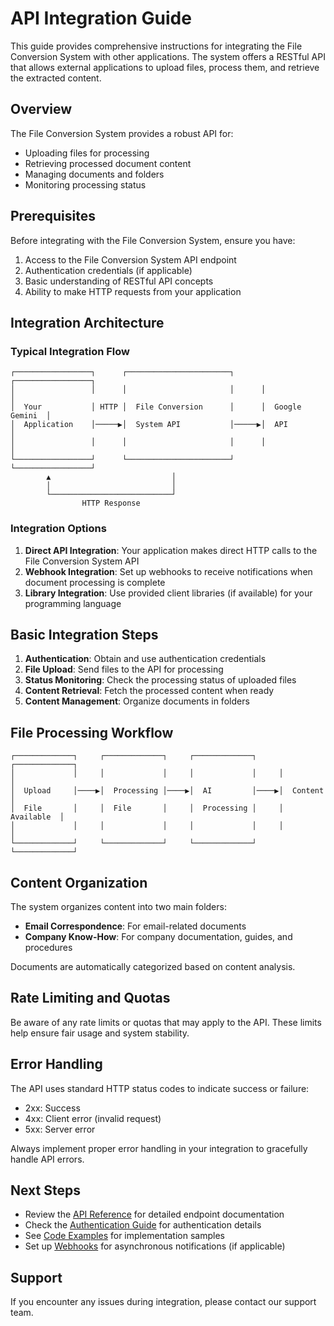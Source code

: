 # API Integration Guide

This guide provides comprehensive instructions for integrating the File Conversion System with other applications. The system offers a RESTful API that allows external applications to upload files, process them, and retrieve the extracted content.

## Overview

The File Conversion System provides a robust API for:
- Uploading files for processing
- Retrieving processed document content
- Managing documents and folders
- Monitoring processing status

## Prerequisites

Before integrating with the File Conversion System, ensure you have:

1. Access to the File Conversion System API endpoint
2. Authentication credentials (if applicable)
3. Basic understanding of RESTful API concepts
4. Ability to make HTTP requests from your application

## Integration Architecture

### Typical Integration Flow

```
┌─────────────────┐      ┌───────────────────────┐      ┌─────────────────┐
│                 │      │                       │      │                 │
│  Your           │ HTTP │  File Conversion      │      │  Google Gemini  │
│  Application    │─────▶│  System API           │─────▶│  API            │
│                 │      │                       │      │                 │
└─────────────────┘      └───────────────────────┘      └─────────────────┘
        ▲                           │
        │                           │
        └───────────────────────────┘
                HTTP Response
```

### Integration Options

1. **Direct API Integration**: Your application makes direct HTTP calls to the File Conversion System API
2. **Webhook Integration**: Set up webhooks to receive notifications when document processing is complete
3. **Library Integration**: Use provided client libraries (if available) for your programming language

## Basic Integration Steps

1. **Authentication**: Obtain and use authentication credentials
2. **File Upload**: Send files to the API for processing
3. **Status Monitoring**: Check the processing status of uploaded files
4. **Content Retrieval**: Fetch the processed content when ready
5. **Content Management**: Organize documents in folders

## File Processing Workflow

```
┌─────────────┐     ┌─────────────┐     ┌─────────────┐     ┌─────────────┐
│             │     │             │     │             │     │             │
│  Upload     │────▶│  Processing │────▶│  AI         │────▶│  Content    │
│  File       │     │  File       │     │  Processing │     │  Available  │
│             │     │             │     │             │     │             │
└─────────────┘     └─────────────┘     └─────────────┘     └─────────────┘
```

## Content Organization

The system organizes content into two main folders:
- **Email Correspondence**: For email-related documents
- **Company Know-How**: For company documentation, guides, and procedures

Documents are automatically categorized based on content analysis.

## Rate Limiting and Quotas

Be aware of any rate limits or quotas that may apply to the API. These limits help ensure fair usage and system stability.

## Error Handling

The API uses standard HTTP status codes to indicate success or failure:
- 2xx: Success
- 4xx: Client error (invalid request)
- 5xx: Server error

Always implement proper error handling in your integration to gracefully handle API errors.

## Next Steps

- Review the [API Reference](api_reference.md) for detailed endpoint documentation
- Check the [Authentication Guide](authentication_guide.md) for authentication details
- See [Code Examples](code_examples.md) for implementation samples
- Set up [Webhooks](webhook_integration.md) for asynchronous notifications (if applicable)

## Support

If you encounter any issues during integration, please contact our support team.

